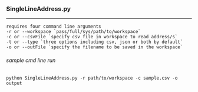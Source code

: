 ### SingleLineAddress.py
---

    requires four command line arguments
    -r or --workspace `pass/full/sys/path/to/workspace`
    -c or --csvFile `specify csv file in workspace to read address/s`
    -t or --type `three options including csv, json or both by default`
    -o or --outFile `specify the filename to be saved in the workspace`

###### sample cmd line run
```batch
python SingleLineAddress.py -r path/to/workspace -c sample.csv -o output
```

